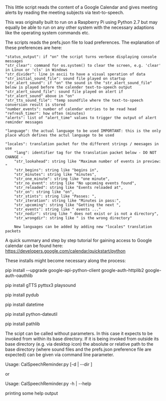 This little script reads the content of a Google Calendar and gives meeting alerts by reading the meeting subjects via text-to-speech.

This was originally built to run on a Raspberry Pi using Python 2.7 but may equally be able to run on any other system with the necessary adaptions like the operating system commands etc.

The scripts reads the prefs.json file to load preferences. The explanation of these preferences are here:

	"status_output": if "on" the script turns verbose displaying console messages
	"str_clear": command for os.system() to clear the screen, e.g. 'clear' in Linux or 'cls' in Windows
	"str_divider": line in ascii to have a visual speration of data
	"str_initial_sound_file": sound file played on startup
	"str_alert_sound": if "on" the sound in the "str_alert_sound_file" below is played before the calender text-to-speech output
	"str_alert_sound_file": sound file played on alert if "str_alert_sound" above in "on"
	"str_tts_sound_file": "temp soundfile where the text-to-speech conversion result is stored
	"number_events": number of calendar entries to be read head 
	"refresh_timer": how often (minutes) 
	"alerts": list of "alert_time" values to trigger the output of alert reminder messages

	"language": the actual language to be used IMPORTANT: this is the only place which defines the actul language to be used
	
	"locales": translation packet for the different strings / meesages in use
    	"lang": identifier tag for the translation packet below - DO NOT CHANGE -
    	"str_lookahead": string like "Maximum number of events in preview: "
    	"str_begins": string like "begins in",
    	"str_minutes": string like "minutes",
    	"str_one_minute": string like "one minute",
    	"str_no_event": string like "No upcoming events found",
    	"str_reloaded": string like "Events reloaded at",
    	"str_on": string like "on",
    	"str_stints": string like "Passes: ",
    	"str_iteration": string like "Minutes in pass:",
    	"str_upcoming": string like "Getting the next ",
    	"str_events": string like " events ..."
    	"str_nodir": string like " does not exist or is not a directory",
    	"str_wrongdir": string like " is the wrong directory"
    	
    	New languages can be added by adding new "locales" translation packets

A quick summary and step by step tutorial for gaining access to Google calendar can be found here:
https://developers.google.com/calendar/quickstart/python

These installs might become necessary along the process:

pip install --upgrade google-api-python-client google-auth-httplib2 google-auth-oauthlib

pip install gTTS pyttsx3 playsound

pip install pydub

pip install datetime

pip install python-dateutil

pip install pathlib

The scipt can be called without parameters. In this case it expects to be invoked from within its base directory. If it is being invoked from outside its base directory (e.g. via desktop icon) the absolute or relative path to the base directory (where sound files and the prefs.json preference file are expected) can be given via command line parameter.

Usage:  CalSpeechReminder.py [-d | --dir <base directory>] 

or

Usage:  CalSpeechReminder.py -h | --help

printing some help output






